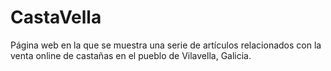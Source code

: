 # CastaVella
Página web en la que se muestra una serie de artículos relacionados con la venta online de castañas en el pueblo de Vilavella, Galicia.
